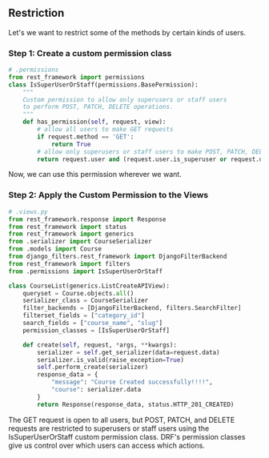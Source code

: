 ## Restriction

Let's we want to restrict some of the methods by certain kinds of users.

### Step 1: Create a custom permission class

```py
# .permissions
from rest_framework import permissions
class IsSuperUserOrStaff(permissions.BasePermission):
    """
    Custom permission to allow only superusers or staff users
    to perform POST, PATCH, DELETE operations.
    """
    def has_permission(self, request, view):
        # allow all users to make GET requests
        if request.method == 'GET':
            return True
        # allow only superusers or staff users to make POST, PATCH, DELETE requests
        return request.user and (request.user.is_superuser or request.user.is_staff)

```

Now, we can use this permission wherever we want.

### Step 2: Apply the Custom Permission to the Views

```py
# .views.py
from rest_framework.response import Response
from rest_framework import status
from rest_framework import generics
from .serializer import CourseSerializer
from .models import Course
from django_filters.rest_framework import DjangoFilterBackend
from rest_framework import filters
from .permissions import IsSuperUserOrStaff

class CourseList(generics.ListCreateAPIView):
    queryset = Course.objects.all()
    serializer_class = CourseSerializer
    filter_backends = [DjangoFilterBackend, filters.SearchFilter]
    filterset_fields = ["category_id"]
    search_fields = ["course_name", "slug"]
    permission_classes = [IsSuperUserOrStaff]

    def create(self, request, *args, **kwargs):
        serializer = self.get_serializer(data=request.data)
        serializer.is_valid(raise_exception=True)
        self.perform_create(serializer)
        response_data = {
            "message": "Course Created successfully!!!!",
            "course": serializer.data
        }
        return Response(response_data, status.HTTP_201_CREATED)
```

The GET request is open to all users, but POST, PATCH, and DELETE requests are restricted to superusers or staff users using the IsSuperUserOrStaff custom permission class.
DRF's permission classes give us control over which users can access which actions.
